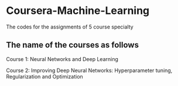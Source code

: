 # Coursera-Machine-Learning
The codes for the assignments of 5 course specialty 

## The name of the courses as follows
Course 1:  Neural Networks and Deep Learning


Course 2:  Improving Deep Neural Networks: Hyperparameter tuning, Regularization and Optimization
